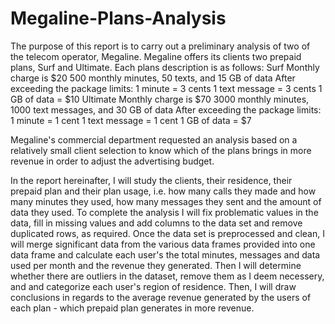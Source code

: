 # Megaline-Plans-Analysis
The purpose of this report is to carry out a preliminary analysis of two of the telecom operator, Megaline. Megaline offers its clients two prepaid plans, Surf and Ultimate. 
Each plans description is as follows:  Surf  Monthly charge is $20 500 monthly minutes, 50 texts, and 15 GB of data 
After exceeding the package limits:  1 minute = 3 cents 1 text message = 3 cents 1 GB of data = $10 
Ultimate  Monthly charge is $70 3000 monthly minutes, 1000 text messages, and 30 GB of data 
After exceeding the package limits:  1 minute = 1 cent 1 text message = 1 cent 1 GB of data = $7 

Megaline's commercial department requested an analysis based on a relatively small client selection to know which of the plans brings in more revenue in order to adjust the advertising budget.  

In the report hereinafter, I will study the clients, their residence, their prepaid plan and their plan usage, i.e. how many calls they made and how many minutes they used, how many messages they sent and the amount of data they used.  To complete the analysis I will fix problematic values in the data, fill in missing values and add columns to the data set and remove duplicated rows, as required. Once the data set is preprocessed and clean, I will merge significant data from the various data frames provided into one data frame and calculate each user's the total minutes, messages and data used per month and the revenue they generated. Then I will determine whether there are outliers in the dataset, remove them as I deem necessery, and and categorize each user's region of residence. Then, I will draw conclusions in regards to the average revenue generated by the users of each plan - which prepaid plan generates in more revenue.
